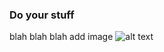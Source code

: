 ### Do your stuff
blah blah blah
add image
![alt text](https://github.com/[username]/[reponame]/blob/[branch]/image.jpg?raw=true)